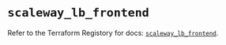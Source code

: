# `scaleway_lb_frontend`

Refer to the Terraform Registory for docs: [`scaleway_lb_frontend`](https://www.terraform.io/docs/providers/scaleway/r/lb_frontend).
